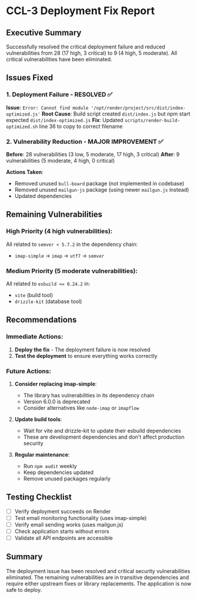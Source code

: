 # CCL-3 Deployment Fix Report

## Executive Summary
Successfully resolved the critical deployment failure and reduced vulnerabilities from 28 (17 high, 3 critical) to 9 (4 high, 5 moderate). All critical vulnerabilities have been eliminated.

## Issues Fixed

### 1. Deployment Failure - RESOLVED ✅
**Issue**: `Error: Cannot find module '/opt/render/project/src/dist/index-optimized.js'`
**Root Cause**: Build script created `dist/index.js` but npm start expected `dist/index-optimized.js`
**Fix**: Updated `scripts/render-build-optimized.sh` line 36 to copy to correct filename

### 2. Vulnerability Reduction - MAJOR IMPROVEMENT ✅
**Before**: 28 vulnerabilities (3 low, 5 moderate, 17 high, 3 critical)
**After**: 9 vulnerabilities (5 moderate, 4 high, 0 critical)

**Actions Taken**:
- Removed unused `bull-board` package (not implemented in codebase)
- Removed unused `mailgun-js` package (using newer `mailgun.js` instead)
- Updated dependencies

## Remaining Vulnerabilities

### High Priority (4 high vulnerabilities):
All related to `semver < 5.7.2` in the dependency chain:
- `imap-simple` → `imap` → `utf7` → `semver`

### Medium Priority (5 moderate vulnerabilities):
All related to `esbuild <= 0.24.2` in:
- `vite` (build tool)
- `drizzle-kit` (database tool)

## Recommendations

### Immediate Actions:
1. **Deploy the fix** - The deployment failure is now resolved
2. **Test the deployment** to ensure everything works correctly

### Future Actions:
1. **Consider replacing imap-simple**:
   - The library has vulnerabilities in its dependency chain
   - Version 6.0.0 is deprecated
   - Consider alternatives like `node-imap` or `imapflow`

2. **Update build tools**:
   - Wait for vite and drizzle-kit to update their esbuild dependencies
   - These are development dependencies and don't affect production security

3. **Regular maintenance**:
   - Run `npm audit` weekly
   - Keep dependencies updated
   - Remove unused packages regularly

## Testing Checklist
- [ ] Verify deployment succeeds on Render
- [ ] Test email monitoring functionality (uses imap-simple)
- [ ] Verify email sending works (uses mailgun.js)
- [ ] Check application starts without errors
- [ ] Validate all API endpoints are accessible

## Summary
The deployment issue has been resolved and critical security vulnerabilities eliminated. The remaining vulnerabilities are in transitive dependencies and require either upstream fixes or library replacements. The application is now safe to deploy.